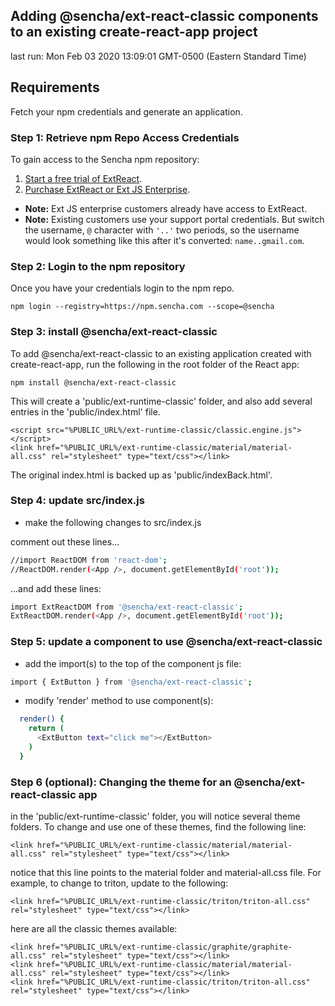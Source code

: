 ## Adding @sencha/ext-react-classic components to an existing create-react-app project

last run: Mon Feb 03 2020 13:09:01 GMT-0500 (Eastern Standard Time)

## Requirements
Fetch your npm credentials and generate an application.

### Step 1: Retrieve npm Repo Access Credentials
To gain access to the Sencha npm repository:

1. [Start a free trial of ExtReact](https://www.sencha.com/products/extreact/evaluate/).
2. [Purchase ExtReact or Ext JS Enterprise](https://www.sencha.com/store/).

* **Note:** Ext JS enterprise customers already have access to ExtReact.
* **Note:** Existing customers use your support portal credentials. But switch the username, `@` character with `'..'` two periods, so the username would look something like this after it's converted: `name..gmail.com`.

### Step 2: Login to the npm repository
Once you have your credentials login to the npm repo.

```
npm login --registry=https://npm.sencha.com --scope=@sencha
```

### Step 3: install @sencha/ext-react-classic

To add @sencha/ext-react-classic to an existing application created with create-react-app, run the following in the root folder of the React app:

```
npm install @sencha/ext-react-classic
```

This will create a 'public/ext-runtime-classic' folder, and also add several entries in the 'public/index.html'
file.

```
<script src="%PUBLIC_URL%/ext-runtime-classic/classic.engine.js"></script>
<link href="%PUBLIC_URL%/ext-runtime-classic/material/material-all.css" rel="stylesheet" type="text/css"></link>
```

The original index.html is backed up as 'public/indexBack.html'.

### Step 4: update src/index.js

- make the following changes to src/index.js

comment out these lines...

```sh
//import ReactDOM from 'react-dom';
//ReactDOM.render(<App />, document.getElementById('root'));
```

...and add these lines:

```sh
import ExtReactDOM from '@sencha/ext-react-classic';
ExtReactDOM.render(<App />, document.getElementById('root'));
```

### Step 5: update a component to use @sencha/ext-react-classic

- add the import(s) to the top of the component js file:

```sh
import { ExtButton } from '@sencha/ext-react-classic';
```

- modify 'render' method to use component(s):

```sh
  render() {
    return (
      <ExtButton text="click me"></ExtButton>
    )
  }
```

### Step 6 (optional): Changing the theme for an @sencha/ext-react-classic app

in the 'public/ext-runtime-classic' folder, you will notice several theme folders.  To change
and use one of these themes, find the following line:

```
<link href="%PUBLIC_URL%/ext-runtime-classic/material/material-all.css" rel="stylesheet" type="text/css"></link>
```

notice that this line points to the material folder and material-all.css file.  For example, to change to triton, update to the following:

```
<link href="%PUBLIC_URL%/ext-runtime-classic/triton/triton-all.css" rel="stylesheet" type="text/css"></link>
```


here are all the classic themes available:

```
<link href="%PUBLIC_URL%/ext-runtime-classic/graphite/graphite-all.css" rel="stylesheet" type="text/css"></link>
<link href="%PUBLIC_URL%/ext-runtime-classic/material/material-all.css" rel="stylesheet" type="text/css"></link>
<link href="%PUBLIC_URL%/ext-runtime-classic/triton/triton-all.css" rel="stylesheet" type="text/css"></link>
```


